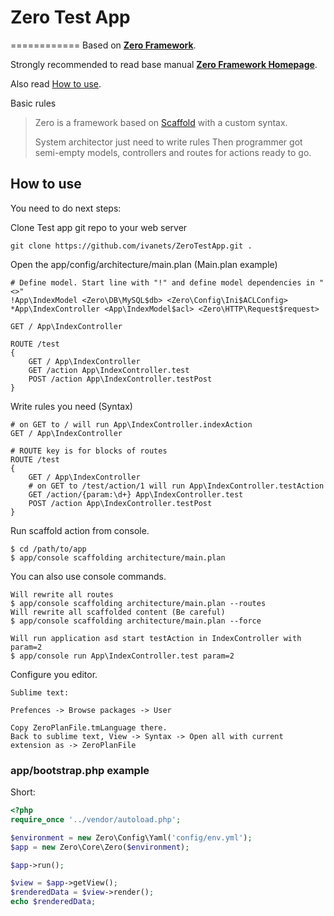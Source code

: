 # Zero Test App
============
Based on **[Zero Framework](https://github.com/ivanets/Zero)**.

Strongly recommended to read base manual **[Zero Framework Homepage](http://zero.phpcode.in.ua/)**.

Also read [How to use](#how-to-use).


Basic rules
> Zero is a framework based on [Scaffold](http://en.wikipedia.org/wiki/Scaffold_(programming))
> with a custom syntax.
>
> System architector just need to write rules
> Then programmer got semi-empty models, controllers and routes for actions ready to go.


How to use
------------

You need to do next steps:

Clone Test app git repo to your web server
~~~
git clone https://github.com/ivanets/ZeroTestApp.git .
~~~

Open the app/config/architecture/main.plan (Main.plan example)
~~~
# Define model. Start line with "!" and define model dependencies in "<>"
!App\IndexModel <Zero\DB\MySQL$db> <Zero\Config\Ini$ACLConfig>
*App\IndexController <App\IndexModel$acl> <Zero\HTTP\Request$request>

GET / App\IndexController

ROUTE /test
{
	GET / App\IndexController
	GET /action App\IndexController.test
	POST /action App\IndexController.testPost
}
~~~

Write rules you need (Syntax)
~~~
# on GET to / will run App\IndexController.indexAction
GET / App\IndexController

# ROUTE key is for blocks of routes
ROUTE /test
{
	GET / App\IndexController
	# on GET to /test/action/1 will run App\IndexController.testAction
	GET /action/{param:\d+} App\IndexController.test
	POST /action App\IndexController.testPost
}
~~~

Run scaffold action from console.
~~~
$ cd /path/to/app
$ app/console scaffolding architecture/main.plan
~~~


You can also use console commands.
~~~
Will rewrite all routes
$ app/console scaffolding architecture/main.plan --routes
Will rewrite all scaffolded content (Be careful)
$ app/console scaffolding architecture/main.plan --force

Will run application asd start testAction in IndexController with param=2
$ app/console run App\IndexController.test param=2
~~~

Configure you editor.
~~~
Sublime text:

Prefences -> Browse packages -> User

Copy ZeroPlanFile.tmLanguage there.
Back to sublime text, View -> Syntax -> Open all with current extension as -> ZeroPlanFile
~~~


### app/bootstrap.php example ###
Short:
~~~php
<?php
require_once '../vendor/autoload.php';

$environment = new Zero\Config\Yaml('config/env.yml');
$app = new Zero\Core\Zero($environment);

$app->run();

$view = $app->getView();
$renderedData = $view->render();
echo $renderedData;
~~~
